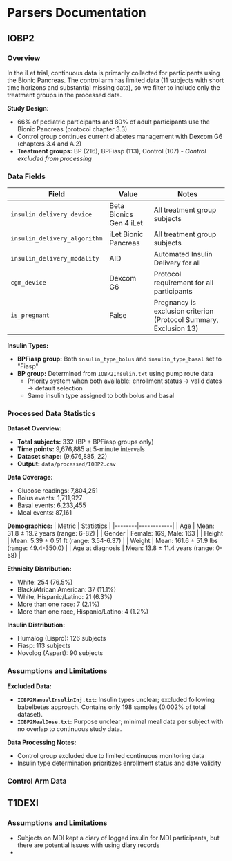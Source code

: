 # Parsers Documentation

## IOBP2

### Overview

In the iLet trial, continuous data is primarily collected for participants using the Bionic Pancreas. The control arm has limited data (11 subjects with short time horizons and substantial missing data), so we filter to include only the treatment groups in the processed data.

**Study Design:**
- 66% of pediatric participants and 80% of adult participants use the Bionic Pancreas (protocol chapter 3.3)
- Control group continues current diabetes management with Dexcom G6 (chapters 3.4 and A.2)
- **Treatment groups:** BP (216), BPFiasp (113), Control (107) - *Control excluded from processing*

### Data Fields

| Field | Value | Notes |
|-------|-------|-------|
| `insulin_delivery_device` | Beta Bionics Gen 4 iLet | All treatment group subjects |
| `insulin_delivery_algorithm` | iLet Bionic Pancreas | All treatment group subjects |
| `insulin_delivery_modality` | AID | Automated Insulin Delivery for all |
| `cgm_device` | Dexcom G6 | Protocol requirement for all participants |
| `is_pregnant` | False | Pregnancy is exclusion criterion (Protocol Summary, Exclusion 13) |

**Insulin Types:**
- **BPFiasp group:** Both `insulin_type_bolus` and `insulin_type_basal` set to "Fiasp"
- **BP group:** Determined from `IOBP2Insulin.txt` using pump route data
  - Priority system when both available: enrollment status → valid dates → default selection
  - Same insulin type assigned to both bolus and basal

### Processed Data Statistics

**Dataset Overview:**
- **Total subjects:** 332 (BP + BPFiasp groups only)
- **Time points:** 9,676,885 at 5-minute intervals
- **Dataset shape:** (9,676,885, 22)
- **Output:** `data/processed/IOBP2.csv`

**Data Coverage:**
- Glucose readings: 7,804,251
- Bolus events: 1,711,927
- Basal events: 6,233,455
- Meal events: 87,161

**Demographics:**
| Metric | Statistics |
|--------|------------|
| Age | Mean: 31.8 ± 19.2 years (range: 6-82) |
| Gender | Female: 169, Male: 163 |
| Height | Mean: 5.39 ± 0.51 ft (range: 3.54-6.37) |
| Weight | Mean: 161.6 ± 51.9 lbs (range: 49.4-350.0) |
| Age at diagnosis | Mean: 13.8 ± 11.4 years (range: 0-58) |

**Ethnicity Distribution:**
- White: 254 (76.5%)
- Black/African American: 37 (11.1%)
- White, Hispanic/Latino: 21 (6.3%)
- More than one race: 7 (2.1%)
- More than one race, Hispanic/Latino: 4 (1.2%)

**Insulin Distribution:**
- Humalog (Lispro): 126 subjects
- Fiasp: 113 subjects  
- Novolog (Aspart): 90 subjects


### Assumptions and Limitations

**Excluded Data:**
- **`IOBP2ManualInsulinInj.txt`:** Insulin types unclear; excluded following babelbetes approach. Contains only 198 samples (0.002% of total dataset).
- **`IOBP2MealDose.txt`:** Purpose unclear; minimal meal data per subject with no overlap to continuous study data.

**Data Processing Notes:**
- Control group excluded due to limited continuous monitoring data
- Insulin type determination prioritizes enrollment status and date validity


### Control Arm Data


## T1DEXI

### Assumptions and Limitations

- Subjects on MDI kept a diary of logged insulin for MDI participants, but there are potential issues with using diary records
- 





